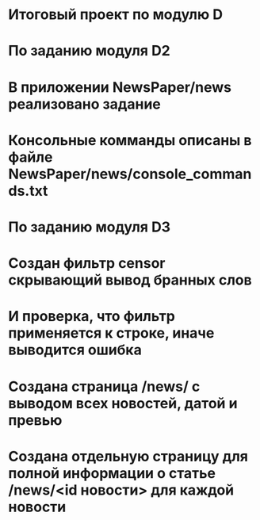 # Итоговый проект по модулю D
# По заданию модуля D2
# В приложении NewsPaper/news реализовано задание
# Консольные комманды описаны в файле NewsPaper/news/console_commands.txt
# По заданию модуля D3
# Создан фильтр censor скрывающий вывод бранных слов
# И проверка, что фильтр применяется к строке, иначе выводится ошибка
# Создана страница /news/ с выводом всех новостей, датой и превью
# Создана отдельную страницу для полной информации о статье /news/<id новости> для каждой новости
#
